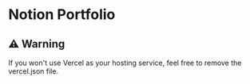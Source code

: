 # Notion Portfolio

## ⚠️ Warning

If you won't use Vercel as your hosting service, feel free to remove the vercel.json file.
